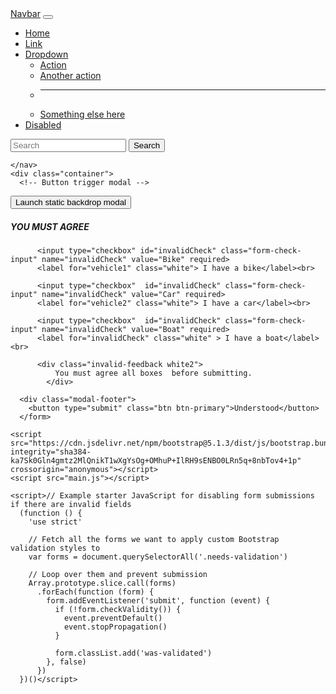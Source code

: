 <!DOCTYPE html>
<html lang="en">
  <head>
    <meta charset="UTF-8" />
    <meta http-equiv="X-UA-Compatible" content="IE=edge" />
    <meta name="viewport" content="width=device-width, initial-scale=1.0" />
    <title>Document</title>
    <link href="https://cdn.jsdelivr.net/npm/bootstrap@5.1.3/dist/css/bootstrap.min.css" rel="stylesheet" integrity="sha384-1BmE4kWBq78iYhFldvKuhfTAU6auU8tT94WrHftjDbrCEXSU1oBoqyl2QvZ6jIW3" crossorigin="anonymous">
    <link rel="stylesheet" href="test.css" />
   
  </head>
  <body class="body">
    <nav class="navbar navbar-expand-lg navbar-light color" >
      <div class="container-fluid">
        <a class="navbar-brand" href="#">Navbar</a>
        <button class="navbar-toggler" type="button" data-bs-toggle="collapse" data-bs-target="#navbarSupportedContent" aria-controls="navbarSupportedContent" aria-expanded="false" aria-label="Toggle navigation">
          <span class="navbar-toggler-icon"></span>
        </button>
        <div class="collapse navbar-collapse" id="navbarSupportedContent">
          <ul class="navbar-nav me-auto mb-2 mb-lg-0">
            <li class="nav-item">
              <a class="nav-link active" aria-current="page" href="#">Home</a>
            </li>
            <li class="nav-item">
              <a class="nav-link" href="#">Link</a>
            </li>
            <li class="nav-item dropdown">
              <a class="nav-link dropdown-toggle" href="#" id="navbarDropdown" role="button" data-bs-toggle="dropdown" aria-expanded="false">
                Dropdown
              </a>
              <ul class="dropdown-menu" aria-labelledby="navbarDropdown">
                <li><a class="dropdown-item" href="#">Action</a></li>
                <li><a class="dropdown-item" href="#">Another action</a></li>
                <li><hr class="dropdown-divider"></li>
                <li><a class="dropdown-item" href="#">Something else here</a></li>
              </ul>
            </li>
            <li class="nav-item">
              <a class="nav-link disabled" href="#" tabindex="-1" aria-disabled="true">Disabled</a>
            </li>
          </ul>
          <form class="d-flex">
            <input class="form-control me-2" type="search" placeholder="Search" aria-label="Search">
            <button class="btn color-button" type="submit">Search</button>
          </form>
        </div>
      </div>
      
    </nav>
    <div class="container">
      <!-- Button trigger modal -->
<button type="button" class="btn btn-primary" data-bs-toggle="modal" data-bs-target="#staticBackdrop">
  Launch static backdrop modal
</button>

<!-- Modal -->
<div class="modal fade "  id="staticBackdrop" data-bs-backdrop="static" data-bs-keyboard="false" tabindex="-1" aria-labelledby="staticBackdropLabel" aria-hidden="true">
  <div class="modal-dialog">
    <div class="modal-content fire">
      <div class="modal-header">
        <h5 class="modal-title white" id="staticBackdropLabel">YOU MUST AGREE</h5>
      </div> 
      <form class="modal-body needs-validation "  novalidate>

          <input type="checkbox" id="invalidCheck" class="form-check-input" name="invalidCheck" value="Bike" required>
          <label for="vehicle1" class="white"> I have a bike</label><br>

          <input type="checkbox"  id="invalidCheck" class="form-check-input" name="invalidCheck" value="Car" required>
          <label for="vehicle2" class="white"> I have a car</label><br>

          <input type="checkbox"  id="invalidCheck" class="form-check-input" name="invalidCheck" value="Boat" required>
          <label for="invalidCheck" class="white" > I have a boat</label><br>

          <div class="invalid-feedback white2">
              You must agree all boxes  before submitting.
            </div>
      
      <div class="modal-footer">
        <button type="submit" class="btn btn-primary">Understood</button>
      </form>
  </div>
    </div>
  </div>
</div>

  </div>



    <script src="https://cdn.jsdelivr.net/npm/bootstrap@5.1.3/dist/js/bootstrap.bundle.min.js" integrity="sha384-ka7Sk0Gln4gmtz2MlQnikT1wXgYsOg+OMhuP+IlRH9sENBO0LRn5q+8nbTov4+1p" crossorigin="anonymous"></script>
    <script src="main.js"></script>

    <script>// Example starter JavaScript for disabling form submissions if there are invalid fields
      (function () {
        'use strict'
      
        // Fetch all the forms we want to apply custom Bootstrap validation styles to
        var forms = document.querySelectorAll('.needs-validation')
      
        // Loop over them and prevent submission
        Array.prototype.slice.call(forms)
          .forEach(function (form) {
            form.addEventListener('submit', function (event) {
              if (!form.checkValidity()) {
                event.preventDefault()
                event.stopPropagation()
              }
      
              form.classList.add('was-validated')
            }, false)
          })
      })()</script>

      

  </body>
</html>
